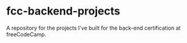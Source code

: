 # fcc-backend-projects
A repository for the projects I've built for the back-end certification at freeCodeCamp.
